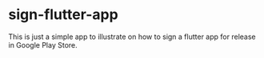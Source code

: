 # sign-flutter-app
This is just a simple app to illustrate on how to sign a flutter app for release in Google Play Store.
